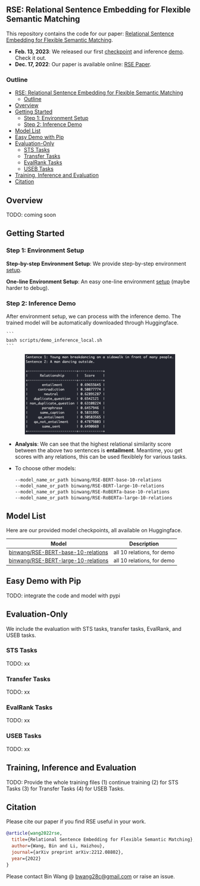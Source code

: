 ## RSE: Relational Sentence Embedding for Flexible Semantic Matching

This repository contains the code for our paper: 
[Relational Sentence Embedding for Flexible Semantic Matching](https://arxiv.org/abs/2212.08802).

- **Feb. 13, 2023**: We released our first [checkpoint](demo/) and inference [demo](demo/). Check it out.
- **Dec. 17, 2022**: Our paper is available online: [RSE Paper](https://arxiv.org/abs/2212.08802).


### Outline

- [RSE: Relational Sentence Embedding for Flexible Semantic Matching](#rse-relational-sentence-embedding-for-flexible-semantic-matching)
  - [Outline](#outline)
- [Overview](#overview)
- [Getting Started](#getting-started)
  - [Step 1: Environment Setup](#step-1-environment-setup)
  - [Step 2: Inference Demo](#step-2-inference-demo)
- [Model List](#model-list)
- [Easy Demo with Pip](#easy-demo-with-pip)
- [Evaluation-Only](#evaluation-only)
  - [STS Tasks](#sts-tasks)
  - [Transfer Tasks](#transfer-tasks)
  - [EvalRank Tasks](#evalrank-tasks)
  - [USEB Tasks](#useb-tasks)
- [Training, Inference and Evaluation](#training-inference-and-evaluation)
- [Citation](#citation)


## Overview

TODO: coming soon


## Getting Started

### Step 1: Environment Setup

**Step-by-step Environment Setup**: We provide step-by-step environment [setup](environment/README.md).

**One-line Environment Setup**: An easy one-line environment [setup](environment/README.md) (maybe harder to debug).

### Step 2: Inference Demo

After environment setup, we can process with the inference demo. The trained model will be automatically downloaded through Huggingface.

    ```
    bash scripts/demo_inference_local.sh
    ```

<p align="center">
<img src="demo/example1.png" width=80% height=80% >
</p>

- **Analysis**: We can see that the highest relational similarity score between the above two sentences is **entailment**. Meantime, you get scores with any relations, this can be used flexiblely for various tasks.

- To choose other models: 
    ```
    --model_name_or_path binwang/RSE-BERT-base-10-relations
    --model_name_or_path binwang/RSE-BERT-large-10-relations
    --model_name_or_path binwang/RSE-RoBERTa-base-10-relations
    --model_name_or_path binwang/RSE-RoBERTa-large-10-relations
    ```

## Model List

Here are our provided model checkpoints, all available on Huggingface.

<div align="center">

| Model | Description |
|-|-|
| [binwang/RSE-BERT-base-10-relations](https://huggingface.co/binwang/RSE-BERT-base-10-relations) | all 10 relations, for demo |
| [binwang/RSE-BERT-large-10-relations](https://huggingface.co/binwang/RSE-BERT-large-10-relations) | all 10 relations, for demo |

</div>

## Easy Demo with Pip

TODO: integrate the code and model with pypi

## Evaluation-Only

We include the evaluation with STS tasks, transfer tasks, EvalRank, and USEB tasks.

### STS Tasks

TODO: xx

### Transfer Tasks

TODO: xx

### EvalRank Tasks

TODO: xx

### USEB Tasks

TODO: xx

## Training, Inference and Evaluation

TODO: Provide the whole training files (1) continue training (2) for STS Tasks (3) for Transfer Tasks (4) for USEB Tasks.


## Citation

Please cite our paper if you find RSE useful in your work.

```bibtex
@article{wang2022rse,
  title={Relational Sentence Embedding for Flexible Semantic Matching},
  author={Wang, Bin and Li, Haizhou},
  journal={arXiv preprint arXiv:2212.08802},
  year={2022}
}
```

Please contact Bin Wang @ bwang28c@gmail.com or raise an issue.